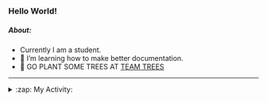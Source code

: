 ### Hello World!

##### About:
- Currently I am a student.
- 🌱 I’m learning how to make better documentation.
- 🌱 GO PLANT SOME TREES AT [TEAM TREES](https://teamtrees.org/)

---
<details>
  <summary>:zap: My Activity:</summary>
  
<!--START_SECTION:waka-->
![Code Time](http://img.shields.io/badge/Code%20Time-1%2C121%20hrs%2023%20mins-blue)

**I'm a Night 🦉** 

```text
🌞 Morning                1485 commits        ██░░░░░░░░░░░░░░░░░░░░░░░   09.50 % 
🌆 Daytime                5351 commits        █████████░░░░░░░░░░░░░░░░   34.24 % 
🌃 Evening                4497 commits        ███████░░░░░░░░░░░░░░░░░░   28.78 % 
🌙 Night                  4293 commits        ███████░░░░░░░░░░░░░░░░░░   27.47 % 
```
📅 **I'm Most Productive on Wednesday** 

```text
Monday                   2327 commits        ████░░░░░░░░░░░░░░░░░░░░░   14.89 % 
Tuesday                  1937 commits        ███░░░░░░░░░░░░░░░░░░░░░░   12.40 % 
Wednesday                3691 commits        ██████░░░░░░░░░░░░░░░░░░░   23.62 % 
Thursday                 2011 commits        ███░░░░░░░░░░░░░░░░░░░░░░   12.87 % 
Friday                   1570 commits        ███░░░░░░░░░░░░░░░░░░░░░░   10.05 % 
Saturday                 1399 commits        ██░░░░░░░░░░░░░░░░░░░░░░░   08.95 % 
Sunday                   2691 commits        ████░░░░░░░░░░░░░░░░░░░░░   17.22 % 
```


📊 **This Week I Spent My Time On** 

```text
🔥 Editors: 
VS Code                  8 hrs 41 mins       █████████████████████████   100.00 % 

🐱‍💻 Projects: 
ai                       4 hrs 29 mins       █████████████░░░░░░░░░░░░   51.65 % 
praise                   3 hrs 34 mins       ██████████░░░░░░░░░░░░░░░   41.07 % 
os-lab                   25 mins             █░░░░░░░░░░░░░░░░░░░░░░░░   04.87 % 
CSF22                    11 mins             █░░░░░░░░░░░░░░░░░░░░░░░░   02.16 % 
Unknown Project          1 min               ░░░░░░░░░░░░░░░░░░░░░░░░░   00.26 % 
```


 Last Updated on 28/04/2023 02:22:10 UTC
<!--END_SECTION:waka-->
</details>
